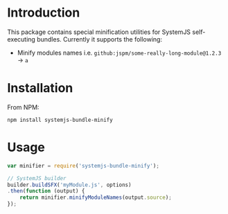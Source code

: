 Introduction
============
This package contains special minification utilities for SystemJS self-executing bundles.
Currently it supports the following:
+ Minify modules names i.e. `github:jspm/some-really-long-module@1.2.3` -> `a`

Installation
============
From NPM:

    npm install systemjs-bundle-minify

Usage
=====
```js
var minifier = require('systemjs-bundle-minify');

// SystemJS builder
builder.buildSFX('myModule.js', options)
.then(function (output) {
    return minifier.minifyModuleNames(output.source);
});
```
